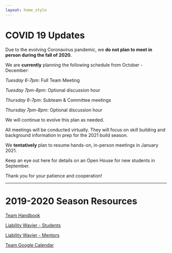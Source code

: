 ```yaml
---
layout: home_style
---
```


# COVID 19 Updates

Due to the evolving Coronavirus pandemic, we **do not plan to meet in person during the fall of 2020.**

We are **currently** planning the following schedule from October - December:

_Tuesday 6-7pm_: Full Team Meeting

_Tuesday 7pm-8pm_: Optional discussion hour

_Thursday 6-7pm_: Subteam & Committee meetings

_Thursday 7pm-8pm_: Optional discussion hour

We will continue to evolve this plan as needed.

All meetings will be conducted virtually. They will focus on skill building and background information in prep for the 2021 build season.

We **tentatively** plan to resume hands-on, in-person meetings in January 2021.

Keep an eye out here for details on an Open House for new students in September.

Thank you for your patience and cooperation!

<!--
<hr>

# WELCOME NEW STUDENTS!

Our annual open house is scheduled for **September 18th, 2020** from 6PM-8PM. 

Attendance is virtual. 

We will have multiple Zoom conferences running in parallel for different subteams. 

Feel free to call into each as you like, to ask questions and learn about the team!

Check back here for links and updates as the day gets closer!

Registration is not required. However, you can [submit your contact info here](CHRIS NEEDS TO ADD GOOGLE FORM LINK) to get email updates.

-->

<hr>

# 2019-2020 Season Resources

[Team Handbook](assets/documents/Robot-Casserole-Team-Handbook.pdf)

[Liability Wavier - Students](assets/documents/First-Robotics-Liability-Waiver-Students.pdf)

[Liability Wavier - Mentors](assets/documents/First-Robotics-Liability-Waiver-Mentors.pdf)

[Team Google Calendar](https://calendar.google.com/calendar/embed?src=frc1736%40gmail.com&ctz=America%2FChicago)
